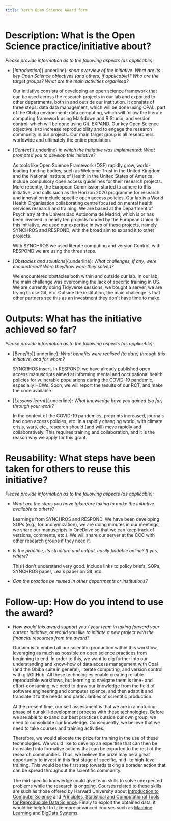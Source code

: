 ```yaml
---
title: Yerun Open Science Award form
---
```


# Description: What is the Open Science practice/initiative about?

*Please provide information as to the following aspects (as applicable):*

-   [*Introduction*]{.underline}*: short overview of the initiative. What are
    its key Open Science objectives (and others, if applicable)? Who are the
    target groups? What are the main activities organised?*

    Our initiative consists of developing an open science framework that can be
    used across the research projects in our lab and exported to other
    departments, both in and outside our institution. It consists of three
    steps: data data management, which will be done using OPAL, part of the
    Obiba environment; data computing, which will follow the literate computing
    framework using Markdown and R Studio; and version control, which will be
    done using Git. EXPAND. Our key Open Science objective is to increase
    reproducibility and to engage the research community in our projects. Our
    main target group is all researchers worldwide and ultimately the entire
    population.

-   [*Context*]{.underline} *in which the initiative was implemented: What
    prompted you to develop this initiative?*

    As tools like Open Science Framework (OSF) rapidly grow, world-leading
    funding bodies, such as Welcome Trust in the United Kingdom and the National
    Institute of Health in the United States of America, include compulsory open
    access guidelines for their research projects. More recently, the European
    Commission started to adhere to this initiative, and calls such as the
    Horizon 2020 programme for research and innovation include specific open
    access policies. Our lab is a World Health Organisation collaborating centre
    focused on mental health services research and training. We are based at the
    Department of Psychiatry at the Universidad Autónoma de Madrid, which is or
    has been involved in nearly ten projects funded by the European Union. In
    this initiative, we used our expertise in two of these projects, namely
    SYNCHROS and RESPOND, with the broad aim to expand it to other projects.

    With SYNCHROS we used literate computing and version Control, with RESPOND
    we are using the three steps.

-   [*Obstacles and solutions*]{.underline}*: What challenges, if any, were
    encountered? Were they/how were they solved?*

    We encountered obstacles both within and outside our lab. In our lab, the
    main challenge was overcoming the lack of specific training in OS. We are
    currently doing Tidyverse sessions, we bought a server, we are trying to use
    Git, etc. Outside the institution, the main challenge is that other partners
    see this as an investment they don't have time to make.

<!--# blank field, max 400 words -->

# Outputs: What has the initiative achieved so far?

*Please provide information as to the following aspects (as applicable):*

-   [*Benefits*]{.underline}*: What benefits were realised (to date) through
    this initiative, and for whom?*

    SYNCRHOS insert. In RESPOND, we have already published open access
    manuscripts aimed at informing mental and occupational health policies for
    vulnerable popularions during the COVID-19 pandemic, especially HCWs. Soon,
    we will report the results of our RCT, and make the code available.

-   [*Lessons learnt*]{.underline}*: What knowledge have you gained (so far)
    through your work?*

    In the context of the COVID-19 pandemics, preprints increased, journals had
    open access policies, etc. In a rapidly changing world, with climate crisis,
    wars, etc., research should (and will) move rapidly and collaboratively.
    This requires training and collaboration, and it is the reason why we apply
    for this grant.

<!--# blank field, max 400 words -->

# Reusability: What steps have been taken for others to reuse this initiative?

*Please provide information as to the following aspects (as applicable):*

-   *What are the steps you have taken/are taking to make the initiative
    available to others?*

    Learnings from SYNCHROS and RESPOND. We have been developing SOPs (e.g., for
    anonymization), we are doing minutes in our meetings, we share our
    manuscripts in OneDrive so that we can keep track of versions, comments,
    etc.). We will share our server at the CCC with other research groups if
    they need it.

-   *Is the practice, its structure and output, easily findable online? If yes,
    where?*

    This I don't understand very good. Include links to policy briefs, SOPs,
    SYNCHROS paper, Lea's paper on Git, etc.

-   *Can the practice be reused in other departments or institutions?*

<!--# blank field, max 400 words -->

# Follow-up: How do you intend to use the award?

-   *How would this award support you / your team in taking forward your current
    initiative, or would you like to initiate a new project with the financial
    resources from the award?*

    Our aim is to embed all our scientific production within this workflow,
    leveraging as much as possible on open science practices from beginning to
    end. In order to this, we want to dig further into our understanding and
    know-how of data access management with Opal (and the Obiba suite in
    general), literate computing, and version control with git/GitHub. All these
    technologies enable creating reliable reproducible workflows, but learning
    to navigate them is time- and effort-consuming; we need to draw our
    knowledge from the field of software engineering and computer science, and
    then adapt it and translate it to the needs and particularities of
    scientific production.

    At the present time, our self assessment is that we are in a maturing phase
    of our skill-development process with these technologies. Before we are able
    to expand our best practices outside our own group, we need to consolidate
    our knowledge. Consequently, we believe that we need to take courses and
    training activities.

    Therefore, we would allocate the prize for training in the use of these
    technologies. We would like to develop an expertise that can then be
    translated into formative actions that can be exported to the rest of the
    research communities. Thus, we believe the prize may be a great opportunity
    to invest in this first stage of specific, mid- to high-level training. This
    would be the first step towards taking a borader action that can be spread
    throughout the scientific community.

    The mid specific knowledge could give team skills to solve unexpected
    problems while the research is ongoing. Courses related to these skills are
    such as those offered by Harvard University about [Introduction to Computer
    Science](https://pll.harvard.edu/course/cs50-introduction-computer-science?delta=0)
    and [Principles, Statistical and Computational Tools for Reproducible Data
    Science](https://pll.harvard.edu/course/principles-statistical-and-computational-tools-reproducible-data-science?delta=2).
    Finaly to exploit the obtained data, it would be helpful to take more
    advanced courses such as [Machine
    Learning](https://pll.harvard.edu/course/data-science-machine-learning?delta=0)
    and [BigData
    Systems](https://pll.harvard.edu/course/big-data-systems?delta=1).

<!--# 307 words -->
